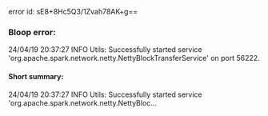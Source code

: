 error id: sE8+8Hc5Q3/1Zvah78AK+g==
### Bloop error:

24/04/19 20:37:27 INFO Utils: Successfully started service 'org.apache.spark.network.netty.NettyBlockTransferService' on port 56222.
#### Short summary: 

24/04/19 20:37:27 INFO Utils: Successfully started service 'org.apache.spark.network.netty.NettyBloc...